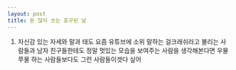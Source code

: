 ```yaml
---
layout: post
title: 돈 많이 쓰는 호구된 날
---
```


1. 자신감 있는 자세와 말과 태도 요즘 유튜브에 소위 말하는 걸크래쉬라고 불리는 사람들과 남자 친구들한테도 정말 멋있는 모습을 보여주는 사람을 생각해본다면 우물쭈물 하는 사람들보다도 그런 사람들이겟다 싶어 